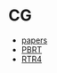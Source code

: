 # CG

- [papers](https://github.com/Ubpa/Note/tree/master/CG/papers) 
- [PBRT](https://github.com/Ubpa/Note/tree/master/CG/PBRT) 
- [RTR4](https://github.com/Ubpa/Note/tree/master/CG/RTR4) 

